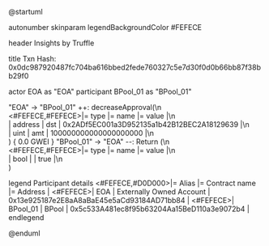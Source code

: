 

@startuml

autonumber
skinparam legendBackgroundColor #FEFECE

<style>
      header {
        HorizontalAlignment left
        FontColor purple
        FontSize 14
        Padding 10
      }
    </style>

header Insights by Truffle

title Txn Hash: 0x0dc987920487fc704ba616bbed2fede760327c5e7d30f0d0b66bb87f38bb29f0


actor EOA as "EOA"
participant BPool_01 as "BPool_01"

"EOA" -> "BPool_01" ++: decreaseApproval(\n\
<#FEFECE,#FEFECE>|= type |= name |= value |\n\
| address | dst | 0x2ADf5EC001a3D952135a1b42B12BEC2A18129639 |\n\
| uint | amt | 100000000000000000000 |\n\
) { 0.0 GWEI }
"BPool_01" -> "EOA" --: Return (\n\
<#FEFECE,#FEFECE>|= type |= name |= value |\n\
| bool |  | true |\n\
)

legend
Participant details
<#FEFECE,#D0D000>|= Alias |= Contract name |= Address |
<#FEFECE>| EOA | Externally Owned Account | 0x13e925187e2E8aA8aBaE45e5aCd93184AD71bb84 |
<#FEFECE>| BPool_01 | BPool | 0x5c533A481ec8f95b63204Aa15BeD110a3e9072b4 |
endlegend

@enduml